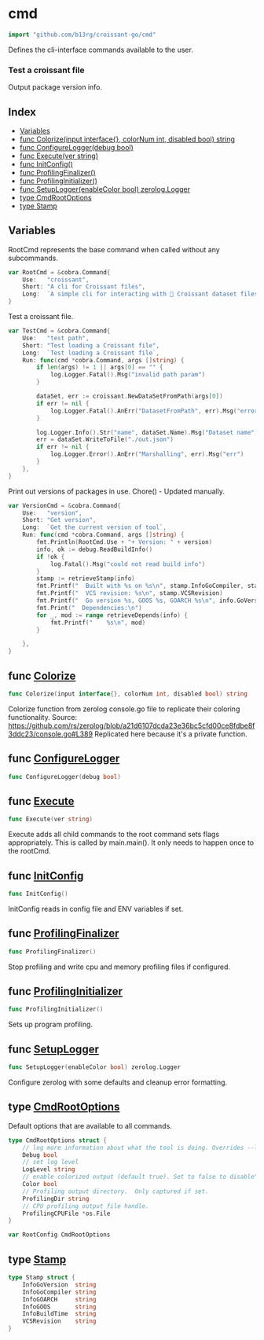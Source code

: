 # cmd

```go
import "github.com/b13rg/croissant-go/cmd"
```

Defines the cli\-interface commands available to the user.

### Test a croissant file

Output package version info.

## Index

- [Variables](<#variables>)
- [func Colorize\(input interface\{\}, colorNum int, disabled bool\) string](<#Colorize>)
- [func ConfigureLogger\(debug bool\)](<#ConfigureLogger>)
- [func Execute\(ver string\)](<#Execute>)
- [func InitConfig\(\)](<#InitConfig>)
- [func ProfilingFinalizer\(\)](<#ProfilingFinalizer>)
- [func ProfilingInitializer\(\)](<#ProfilingInitializer>)
- [func SetupLogger\(enableColor bool\) zerolog.Logger](<#SetupLogger>)
- [type CmdRootOptions](<#CmdRootOptions>)
- [type Stamp](<#Stamp>)


## Variables

<a name="RootCmd"></a>RootCmd represents the base command when called without any subcommands.

```go
var RootCmd = &cobra.Command{
    Use:   "croissant",
    Short: "A cli for Croissant files",
    Long:  `A simple cli for interacting with 🥐 Croissant dataset files.`,
}
```

<a name="TestCmd"></a>Test a croissant file.

```go
var TestCmd = &cobra.Command{
    Use:   "test path",
    Short: "Test loading a Croissant file",
    Long:  `Test loading a Croissant file`,
    Run: func(cmd *cobra.Command, args []string) {
        if len(args) != 1 || args[0] == "" {
            log.Logger.Fatal().Msg("invalid path param")
        }

        dataSet, err := croissant.NewDataSetFromPath(args[0])
        if err != nil {
            log.Logger.Fatal().AnErr("DatasetFromPath", err).Msg("error loading file")
        }

        log.Logger.Info().Str("name", dataSet.Name).Msg("Dataset name")
        err = dataSet.WriteToFile("./out.json")
        if err != nil {
            log.Logger.Error().AnErr("Marshalling", err).Msg("err")
        }
    },
}
```

<a name="VersionCmd"></a>Print out versions of packages in use. Chore\(\) \- Updated manually.

```go
var VersionCmd = &cobra.Command{
    Use:   "version",
    Short: "Get version",
    Long:  `Get the current version of tool`,
    Run: func(cmd *cobra.Command, args []string) {
        fmt.Println(RootCmd.Use + "+ Version: " + version)
        info, ok := debug.ReadBuildInfo()
        if !ok {
            log.Fatal().Msg("could not read build info")
        }
        stamp := retrieveStamp(info)
        fmt.Printf("  Built with %s on %s\n", stamp.InfoGoCompiler, stamp.InfoBuildTime)
        fmt.Printf("  VCS revision: %s\n", stamp.VCSRevision)
        fmt.Printf("  Go version %s, GOOS %s, GOARCH %s\n", info.GoVersion, stamp.InfoGOOS, stamp.InfoGOARCH)
        fmt.Print("  Dependencies:\n")
        for _, mod := range retrieveDepends(info) {
            fmt.Printf("    %s\n", mod)
        }

    },
}
```

<a name="Colorize"></a>
## func [Colorize](<https://github.com:b13rg/croissant-go/blob/main/cmd/logging.go#L68>)

```go
func Colorize(input interface{}, colorNum int, disabled bool) string
```

Colorize function from zerolog console.go file to replicate their coloring functionality. Source: https://github.com/rs/zerolog/blob/a21d6107dcda23e36bc5cfd00ce8fdbe8f3ddc23/console.go#L389 Replicated here because it's a private function.

<a name="ConfigureLogger"></a>
## func [ConfigureLogger](<https://github.com:b13rg/croissant-go/blob/main/cmd/logging.go#L13>)

```go
func ConfigureLogger(debug bool)
```



<a name="Execute"></a>
## func [Execute](<https://github.com:b13rg/croissant-go/blob/main/cmd/root.go#L30>)

```go
func Execute(ver string)
```

Execute adds all child commands to the root command sets flags appropriately. This is called by main.main\(\). It only needs to happen once to the rootCmd.

<a name="InitConfig"></a>
## func [InitConfig](<https://github.com:b13rg/croissant-go/blob/main/cmd/root.go#L74>)

```go
func InitConfig()
```

InitConfig reads in config file and ENV variables if set.

<a name="ProfilingFinalizer"></a>
## func [ProfilingFinalizer](<https://github.com:b13rg/croissant-go/blob/main/cmd/root.go#L90>)

```go
func ProfilingFinalizer()
```

Stop profiling and write cpu and memory profiling files if configured.

<a name="ProfilingInitializer"></a>
## func [ProfilingInitializer](<https://github.com:b13rg/croissant-go/blob/main/cmd/root.go#L115>)

```go
func ProfilingInitializer()
```

Sets up program profiling.

<a name="SetupLogger"></a>
## func [SetupLogger](<https://github.com:b13rg/croissant-go/blob/main/cmd/logging.go#L39>)

```go
func SetupLogger(enableColor bool) zerolog.Logger
```

Configure zerolog with some defaults and cleanup error formatting.

<a name="CmdRootOptions"></a>
## type [CmdRootOptions](<https://github.com:b13rg/croissant-go/blob/main/cmd/root.go#L39-L50>)

Default options that are available to all commands.

```go
type CmdRootOptions struct {
    // log more information about what the tool is doing. Overrides --loglevel
    Debug bool
    // set log level
    LogLevel string
    // enable colorized output (default true). Set to false to disable")
    Color bool
    // Profiling output directory.  Only captured if set.
    ProfilingDir string
    // CPU profiling output file handle.
    ProfilingCPUFile *os.File
}
```

<a name="RootConfig"></a>

```go
var RootConfig CmdRootOptions
```

<a name="Stamp"></a>
## type [Stamp](<https://github.com:b13rg/croissant-go/blob/main/cmd/version.go#L16-L23>)



```go
type Stamp struct {
    InfoGoVersion  string
    InfoGoCompiler string
    InfoGOARCH     string
    InfoGOOS       string
    InfoBuildTime  string
    VCSRevision    string
}
```